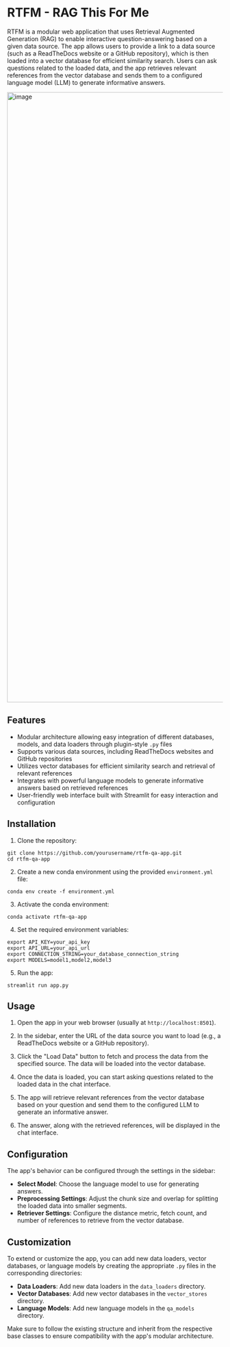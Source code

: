 # RTFM - RAG This For Me

RTFM is a modular web application that uses Retrieval Augmented Generation (RAG) to enable interactive question-answering based on a given data source. The app allows users to provide a link to a data source (such as a ReadTheDocs website or a GitHub repository), which is then loaded into a vector database for efficient similarity search. Users can ask questions related to the loaded data, and the app retrieves relevant references from the vector database and sends them to a configured language model (LLM) to generate informative answers.



<img width="1425" alt="image" src="https://github.com/ds-sebastian/rtfm/assets/69488704/45142619-aaf9-47e7-83e5-8240c7ecd19d">



## Features

- Modular architecture allowing easy integration of different databases, models, and data loaders through plugin-style `.py` files
- Supports various data sources, including ReadTheDocs websites and GitHub repositories
- Utilizes vector databases for efficient similarity search and retrieval of relevant references
- Integrates with powerful language models to generate informative answers based on retrieved references
- User-friendly web interface built with Streamlit for easy interaction and configuration

## Installation

1. Clone the repository:

```
git clone https://github.com/yourusername/rtfm-qa-app.git
cd rtfm-qa-app
```

2. Create a new conda environment using the provided `environment.yml` file:

```
conda env create -f environment.yml
```

3. Activate the conda environment:

```
conda activate rtfm-qa-app
```

4. Set the required environment variables:

```
export API_KEY=your_api_key
export API_URL=your_api_url
export CONNECTION_STRING=your_database_connection_string
export MODELS=model1,model2,model3
```

5. Run the app:

```
streamlit run app.py
```

## Usage

1. Open the app in your web browser (usually at `http://localhost:8501`).

2. In the sidebar, enter the URL of the data source you want to load (e.g., a ReadTheDocs website or a GitHub repository).

3. Click the "Load Data" button to fetch and process the data from the specified source. The data will be loaded into the vector database.

4. Once the data is loaded, you can start asking questions related to the loaded data in the chat interface.

5. The app will retrieve relevant references from the vector database based on your question and send them to the configured LLM to generate an informative answer.

6. The answer, along with the retrieved references, will be displayed in the chat interface.

## Configuration

The app's behavior can be configured through the settings in the sidebar:

- **Select Model**: Choose the language model to use for generating answers.
- **Preprocessing Settings**: Adjust the chunk size and overlap for splitting the loaded data into smaller segments.
- **Retriever Settings**: Configure the distance metric, fetch count, and number of references to retrieve from the vector database.

## Customization

To extend or customize the app, you can add new data loaders, vector databases, or language models by creating the appropriate `.py` files in the corresponding directories:

- **Data Loaders**: Add new data loaders in the `data_loaders` directory.
- **Vector Databases**: Add new vector databases in the `vector_stores` directory.
- **Language Models**: Add new language models in the `qa_models` directory.

Make sure to follow the existing structure and inherit from the respective base classes to ensure compatibility with the app's modular architecture.
